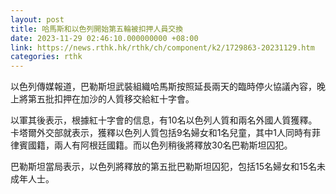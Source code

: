 ```yaml
---
layout: post
title: 哈馬斯和以色列開始第五輪被扣押人員交換
date: 2023-11-29 02:46:10.000000000 +08:00
link: https://news.rthk.hk/rthk/ch/component/k2/1729863-20231129.htm
categories: rthk
---
```


以色列傳媒報道，巴勒斯坦武裝組織哈馬斯按照延長兩天的臨時停火協議內容，晚上將第五批扣押在加沙的人質移交給紅十字會。

以軍其後表示，根據紅十字會的信息，有10名以色列人質和兩名外國人質獲釋。卡塔爾外交部就表示，獲釋以色列人質包括9名婦女和1名兒童，其中1人同時有菲律賓國籍，兩人有阿根廷國籍。而以色列稍後將釋放30名巴勒斯坦囚犯。

巴勒斯坦當局表示，以色列將釋放的第五批巴勒斯坦囚犯，包括15名婦女和15名未成年人士。
